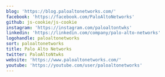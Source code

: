 ```yaml
---
blog: 'https://blog.paloaltonetworks.com/'
facebook: 'https://facebook.com/PaloAltoNetworks'
github: js-cookie/js-cookie
instagram: 'https://instagram.com/paloaltontwks'
linkedin: 'https://linkedin.com/company/palo-alto-networks'
logohandle: paloaltonetworks
sort: paloaltonetworks
title: Palo Alto Networks
twitter: PaloAltoNtwks
website: 'https://www.paloaltonetworks.com/'
youtube: 'https://youtube.com/user/paloaltonetworks'
---
```

